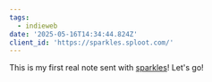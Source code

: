 ```yaml
---
tags:
  - indieweb
date: '2025-05-16T14:34:44.824Z'
client_id: 'https://sparkles.sploot.com/'
---
```

This is my first real note sent with [sparkles](https://sparkles.sploot.com/)! Let's go!
